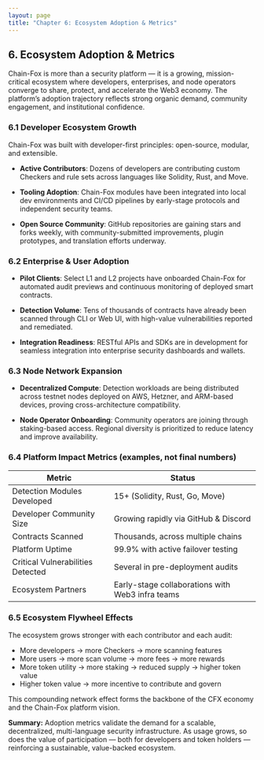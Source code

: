 ```yaml
---
layout: page
title: "Chapter 6: Ecosystem Adoption & Metrics"
---
```


## 6. Ecosystem Adoption & Metrics

Chain-Fox is more than a security platform — it is a growing, mission-critical ecosystem where developers, enterprises, and node operators converge to share, protect, and accelerate the Web3 economy. The platform’s adoption trajectory reflects strong organic demand, community engagement, and institutional confidence.

### 6.1 Developer Ecosystem Growth

Chain-Fox was built with developer-first principles: open-source, modular, and extensible.

* **Active Contributors**:
  Dozens of developers are contributing custom Checkers and rule sets across languages like Solidity, Rust, and Move.

* **Tooling Adoption**:
  Chain-Fox modules have been integrated into local dev environments and CI/CD pipelines by early-stage protocols and independent security teams.

* **Open Source Community**:
  GitHub repositories are gaining stars and forks weekly, with community-submitted improvements, plugin prototypes, and translation efforts underway.

### 6.2 Enterprise & User Adoption

* **Pilot Clients**:
  Select L1 and L2 projects have onboarded Chain-Fox for automated audit previews and continuous monitoring of deployed smart contracts.

* **Detection Volume**:
  Tens of thousands of contracts have already been scanned through CLI or Web UI, with high-value vulnerabilities reported and remediated.

* **Integration Readiness**:
  RESTful APIs and SDKs are in development for seamless integration into enterprise security dashboards and wallets.

### 6.3 Node Network Expansion

* **Decentralized Compute**:
  Detection workloads are being distributed across testnet nodes deployed on AWS, Hetzner, and ARM-based devices, proving cross-architecture compatibility.

* **Node Operator Onboarding**:
  Community operators are joining through staking-based access. Regional diversity is prioritized to reduce latency and improve availability.

### 6.4 Platform Impact Metrics (examples, not final numbers)

| Metric                            | Status                                           |
| --------------------------------- | ------------------------------------------------ |
| Detection Modules Developed       | 15+ (Solidity, Rust, Go, Move)                   |
| Developer Community Size          | Growing rapidly via GitHub & Discord             |
| Contracts Scanned                 | Thousands, across multiple chains                |
| Platform Uptime                   | 99.9% with active failover testing               |
| Critical Vulnerabilities Detected | Several in pre-deployment audits                 |
| Ecosystem Partners                | Early-stage collaborations with Web3 infra teams |

### 6.5 Ecosystem Flywheel Effects

The ecosystem grows stronger with each contributor and each audit:

* More developers → more Checkers → more scanning features
* More users → more scan volume → more fees → more rewards
* More token utility → more staking → reduced supply → higher token value
* Higher token value → more incentive to contribute and govern

This compounding network effect forms the backbone of the CFX economy and the Chain-Fox platform vision.

**Summary:**
Adoption metrics validate the demand for a scalable, decentralized, multi-language security infrastructure. As usage grows, so does the value of participation — both for developers and token holders — reinforcing a sustainable, value-backed ecosystem.
